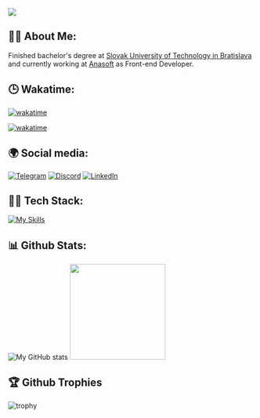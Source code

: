 <img src="https://cdnb.artstation.com/p/assets/images/images/048/282/733/original/exceptrea-gamerroom-1-revisioned-0.gif?1649761105" />

## 🙋‍♂️ About Me:
Finished bachelor's degree at [Slovak University of Technology in Bratislava](https://www.stuba.sk/) and currently working at [Anasoft](https://anasoft.com) as Front-end Developer.<br/>


## 🕒 Wakatime:
[![wakatime](https://wakatime.com/badge/user/b7b5b4c4-21c7-453f-b0ba-346d985e4fc7.svg?style=for-the-badge)](https://wakatime.com/@b7b5b4c4-21c7-453f-b0ba-346d985e4fc7)

[![wakatime](https://wakatime.com/share/@ihrow/cce876d9-abaa-4ffe-a27e-1938b1efb72a.svg)](https://wakatime.com/@b7b5b4c4-21c7-453f-b0ba-346d985e4fc7)

## 🌍 Social media:

[![Telegram](https://img.shields.io/badge/-Telegram-2AABEE?logo=telegram&logoColor=white&style=for-the-badge)](https://t.me/ihrow) [![Discord](https://img.shields.io/badge/-Discord-7289DA?logo=discord&logoColor=white&style=for-the-badge)](https://discord.com/users/282945545356574720) [![LinkedIn](https://img.shields.io/badge/-LinkedIn-0077B5?logo=linkedin&logoColor=white&style=for-the-badge)](https://www.linkedin.com/in/ihrow/) 

## 👨‍💻 Tech Stack:

[![My Skills](https://skillicons.dev/icons?i=html,css,tailwindcss,js,vue,react,git)](https://skillicons.dev)

## 📊 Github Stats:

![My GitHub stats](https://github-readme-stats.vercel.app/api?username=ihrow&show_icons=true&bg_color=0,6725f2,df34ce&title_color=fff&text_color=fff&hide_border=true) 
<img src="https://github-readme-stats.vercel.app/api/top-langs/?username=ihrow&layout=compact&bg_color=0,db33cf,6725f2&title_color=fff&text_color=fff&hide_border=true" height=195/>

## 🏆 Github Trophies
![trophy](https://github-profile-trophy.vercel.app/?username=ihrow&rank=SECRET,S,AAA,SS,SSS,AA,A,B&margin-w=10&no-frame=true&no-bg=true&theme=darkhub)
